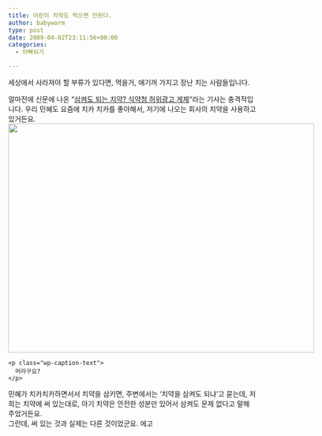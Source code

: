 ```yaml
---
title: 어린이 치약도 먹으면 안된다.
author: babyworm
type: post
date: 2009-04-02T23:11:56+00:00
categories:
  - 아빠되기

---
```

세상에서 사라져야 할 부류가 있다면, 먹을거, 애기꺼 가지고 장난 치는 사람들입니다. 

<div>
</div>

<div>
  얼마전에 신문에 나온 &#8220;<a href="http://media.daum.net/economic/consumer/view.html?cateid=100014&newsid=20090402141704005&p=moneytoday" target="_blank" title="[http://media.daum.net/economic/consumer/view.html?cateid=100014&newsid=20090402141704005&p=moneytoday]로 이동합니다.">삼켜도 되는 치약? 식약청 허위광고 게제</a>&#8220;라는 기사는 충격적입니다. 우리 민혜도 요즘에 치카 치카를 좋아해서, 저기에 나오는 회사의 치약을 사용하고 있거든요.
</div>

<div>
  <div style="width: 630px" class="wp-caption aligncenter">
    <img loading="lazy" decoding="async" src="https://i0.wp.com/babyworm.net/wordpress/wp-content/uploads/1/cfile23.uf.1968101649D5476134DEFE.jpg?resize=620%2C465" width="620" height="465" alt="" filename="cfile23.uf.1968101649D5476134DEFE.jpg" filemime="" data-recalc-dims="1" />
    
    <p class="wp-caption-text">
      머라구요?
    </p>
  </div>
</div>

<div>
  민혜가 치카치카하면서서 치약을 삼키면, 주변에서는 &#8216;치약을 삼켜도 되냐&#8217;고 묻는데, 저희는 치약에 써 있는대로, 아기 치약은 안전한 성분만 있어서 삼켜도 문제 없다고 말해 주었거든요.
</div>

<div>
</div>

<div>
  그런데, 써 있는 것과 실제는 다른 것이었군요. 에고
</div>

<div>
</div>

<div>
</div>